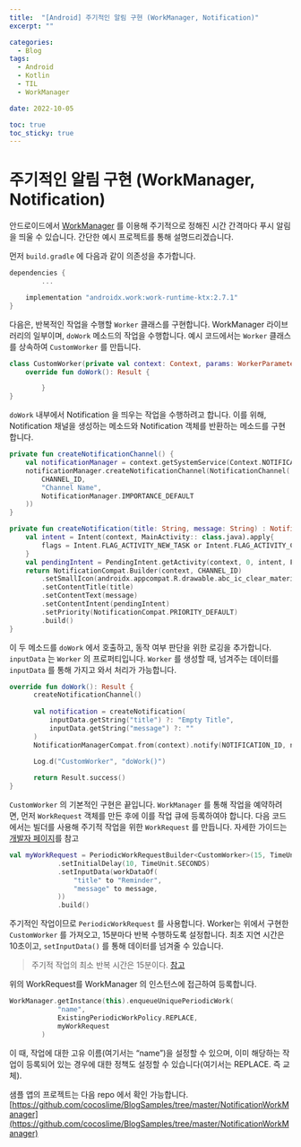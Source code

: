 ```yaml
---
title:  "[Android] 주기적인 알림 구현 (WorkManager, Notification)"
excerpt: ""

categories:
  - Blog
tags:
  - Android
  - Kotlin
  - TIL
  - WorkManager

date: 2022-10-05

toc: true
toc_sticky: true
---
```


# 주기적인 알림 구현 (WorkManager, Notification)

안드로이드에서 [WorkManager](https://developer.android.com/topic/libraries/architecture/workmanager?hl=ko) 를 이용해 주기적으로 정해진 시간 간격마다 푸시 알림을 띄울 수  있습니다. 간단한 예시 프로젝트를 통해 설명드리겠습니다.

먼저 `build.gradle` 에 다음과 같이 의존성을 추가합니다.

```kotlin
dependencies {
		...

    implementation "androidx.work:work-runtime-ktx:2.7.1"
}
```

다음은, 반복적인 작업을 수행할 `Worker` 클래스를 구현합니다. WorkManager 라이브러리의 일부이며, `doWork` 메소드의 작업을 수행합니다. 예시 코드에서는 `Worker` 클래스를 상속하여 `CustomWorker` 를 만듭니다.

```kotlin
class CustomWorker(private val context: Context, params: WorkerParameters) : Worker(context, params){
    override fun doWork(): Result {

		}
}
```

`doWork` 내부에서 Notification 을 띄우는 작업을 수행하려고 합니다. 이를 위해, Notification 채널을 생성하는 메소드와 Notification 객체를 반환하는 메소드를 구현합니다.

```kotlin
private fun createNotificationChannel() {
    val notificationManager = context.getSystemService(Context.NOTIFICATION_SERVICE) as NotificationManager
    notificationManager.createNotificationChannel(NotificationChannel(
        CHANNEL_ID,
        "Channel Name",
        NotificationManager.IMPORTANCE_DEFAULT
    ))
}

private fun createNotification(title: String, message: String) : Notification {
    val intent = Intent(context, MainActivity:: class.java).apply{
        flags = Intent.FLAG_ACTIVITY_NEW_TASK or Intent.FLAG_ACTIVITY_CLEAR_TASK
    }
    val pendingIntent = PendingIntent.getActivity(context, 0, intent, FLAG_IMMUTABLE)
    return NotificationCompat.Builder(context, CHANNEL_ID)
        .setSmallIcon(androidx.appcompat.R.drawable.abc_ic_clear_material)
        .setContentTitle(title)
        .setContentText(message)
        .setContentIntent(pendingIntent)
        .setPriority(NotificationCompat.PRIORITY_DEFAULT)
        .build()
}
```

이 두 메소드를 `doWork` 에서 호출하고, 동작 여부 판단을 위한 로깅을 추가합니다. `inputData` 는 `Worker` 의 프로퍼티입니다. `Worker` 를 생성할 때, 넘겨주는 데이터를 `inputData` 를 통해 가지고 와서 처리가 가능합니다.

```kotlin
override fun doWork(): Result {
	  createNotificationChannel()
	
	  val notification = createNotification(
	      inputData.getString("title") ?: "Empty Title",
	      inputData.getString("message") ?: ""
	  )
	  NotificationManagerCompat.from(context).notify(NOTIFICATION_ID, notification)
	
	  Log.d("CustomWorker", "doWork()")

	  return Result.success()
}
```

`CustomWorker` 의 기본적인 구현은 끝입니다. `WorkManager` 를 통해 작업을 예약하려면, 먼저 `WorkRequest` 객체를 만든 후에 이를 작업 큐에 등록하여야 합니다. 다음 코드에서는 빌더를 사용해 주기적 작업을 위한 `WorkRequest` 를 만듭니다. 자세한 가이드는 [개발자 페이지](https://developer.android.com/topic/libraries/architecture/workmanager/how-to/define-work?hl=ko)를 참고 

```kotlin
val myWorkRequest = PeriodicWorkRequestBuilder<CustomWorker>(15, TimeUnit.MINUTES)
            .setInitialDelay(10, TimeUnit.SECONDS)
            .setInputData(workDataOf(
                "title" to "Reminder",
                "message" to message,
            ))
            .build()
```

주기적인 작업이므로 `PeriodicWorkRequest` 를 사용합니다. Worker는 위에서 구현한 `CustomWorker` 를 가져오고, 15분마다 반복 수행하도록 설정합니다. 최초 지연 시간은 10초이고, `setInputData()` 를 통해 데이터를 넘겨줄 수 있습니다.

> 주기적 작업의 최소 반복 시간은 15분이다. [참고](https://developer.android.com/reference/androidx/work/PeriodicWorkRequest#MIN_PERIODIC_INTERVAL_MILLIS)
> 

위의 WorkRequest를 WorkManager 의 인스턴스에 접근하여 등록합니다.

```kotlin
WorkManager.getInstance(this).enqueueUniquePeriodicWork(
            "name",
            ExistingPeriodicWorkPolicy.REPLACE,
            myWorkRequest
        )
```

이 때, 작업에 대한 고유 이름(여기서는 “name”)을 설정할 수 있으며, 이미 해당하는 작업이 등록되어 있는 경우에 대한 정책도 설정할 수 있습니다(여기서는 REPLACE. 즉 교체). 

샘플 앱의 프로젝트는 다음 repo 에서 확인 가능합니다. [https://github.com/cocoslime/BlogSamples/tree/master/NotificationWorkManager](https://github.com/cocoslime/BlogSamples/tree/master/NotificationWorkManager)